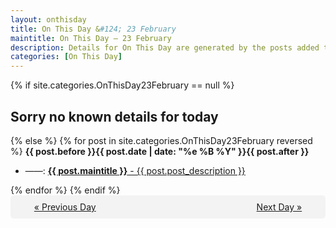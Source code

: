 ```yaml
---
layout: onthisday
title: On This Day &#124; 23 February
maintitle: On This Day — 23 February
description: Details for On This Day are generated by the posts added to the website so the content is subject to changes/updates over time.
categories: [On This Day]
---
```


{% if site.categories.OnThisDay23February == null %}
<h2>Sorry no known details for today</h2>
{% else %}
{% for post in site.categories.OnThisDay23February reversed %}
<strong>{{ post.before }}{{ post.date | date: "%e %B %Y" }}{{ post.after }}</strong>
<ul>
<li> ——: <a class="{{ post.class }}" href="{{ post.url }}"><strong>{{ post.maintitle }}</strong> - {{ post.post_description }}</a></li>
</ul>
{% endfor %}
{% endif %}
<br />
<div style="background-color: #f3f3f3; padding: 10px; border-radius: 5px; text-align: center; display: flex; justify-content: space-evenly;">
<a href="/onthisday/02/02-22">« Previous Day</a>
<span style="visibility:hidden;">[ Visit Leap Year February 29 ]</span>
<a href="/onthisday/02/02-24">Next Day »</a>
</div>
